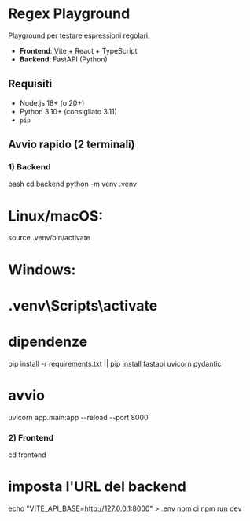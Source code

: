 # Regex Playground

Playground per testare espressioni regolari.
- **Frontend**: Vite + React + TypeScript
- **Backend**: FastAPI (Python)

## Requisiti
- Node.js 18+ (o 20+)
- Python 3.10+ (consigliato 3.11)
- `pip`

## Avvio rapido (2 terminali)

### 1) Backend
bash
cd backend
python -m venv .venv
# Linux/macOS:
source .venv/bin/activate
# Windows:
# .venv\Scripts\activate

# dipendenze
pip install -r requirements.txt || pip install fastapi uvicorn pydantic

# avvio
uvicorn app.main:app --reload --port 8000

### 2) Frontend
cd frontend
# imposta l'URL del backend
echo "VITE_API_BASE=http://127.0.0.1:8000" > .env
npm ci
npm run dev
